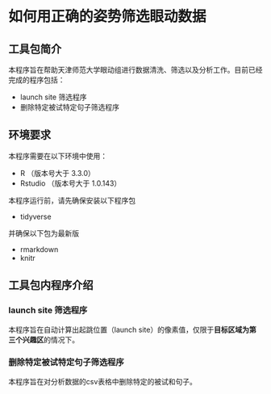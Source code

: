 # 如何用正确的姿势筛选眼动数据

## 工具包简介
本程序旨在帮助天津师范大学眼动组进行数据清洗、筛选以及分析工作。目前已经完成的程序包括：

- launch site 筛选程序
- 删除特定被试特定句子筛选程序

## 环境要求
本程序需要在以下环境中使用：

- R （版本号大于 3.3.0）
- Rstudio （版本号大于 1.0.143）

本程序运行前，请先确保安装以下程序包

- tidyverse

并确保以下包为最新版

- rmarkdown
- knitr

## 工具包内程序介绍

### launch site 筛选程序
本程序旨在自动计算出起跳位置（launch site）的像素值，仅限于**目标区域为第三个兴趣区**的情况下。

### 删除特定被试特定句子筛选程序
本程序旨在对分析数据的csv表格中删除特定的被试和句子。

